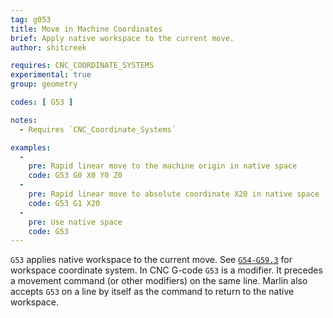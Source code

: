 ```yaml
---
tag: g053
title: Move in Machine Coordinates
brief: Apply native workspace to the current move.
author: shitcreek

requires: CNC_COORDINATE_SYSTEMS
experimental: true
group: geometry

codes: [ G53 ]

notes:
  - Requires `CNC_Coordinate_Systems`

examples:
  -
    pre: Rapid linear move to the machine origin in native space
    code: G53 G0 X0 Y0 Z0
  -
    pre: Rapid linear move to absolute coordinate X20 in native space
    code: G53 G1 X20
  -
    pre: Use native space
    code: G53
---
```


`G53` applies native workspace to the current move. See [`G54-G59.3`](/docs/gcode/G054-G059.html) for workspace coordinate system.
In CNC G-code `G53` is a modifier. It precedes a movement command (or other modifiers) on the same line.
Marlin also accepts `G53` on a line by itself as the command to return to the native workspace.
